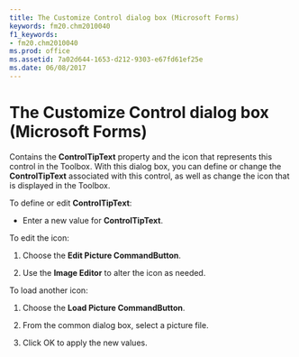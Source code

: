 ```yaml
---
title: The Customize Control dialog box (Microsoft Forms)
keywords: fm20.chm2010040
f1_keywords:
- fm20.chm2010040
ms.prod: office
ms.assetid: 7a02d644-1653-d212-9303-e67fd61ef25e
ms.date: 06/08/2017
---
```



# The Customize Control dialog box (Microsoft Forms)

Contains the **ControlTipText** property and the icon that represents this control in the Toolbox. With this dialog box, you can define or change the **ControlTipText** associated with this control, as well as change the icon that is displayed in the Toolbox.

To define or edit **ControlTipText**:




- Enter a new value for **ControlTipText**.
    

To edit the icon:


1. Choose the **Edit Picture CommandButton**.
    
2. Use the **Image Editor** to alter the icon as needed.
    

To load another icon:


1. Choose the **Load Picture CommandButton**.
    
2. From the common dialog box, select a picture file.
    
3. Click OK to apply the new values.
    


